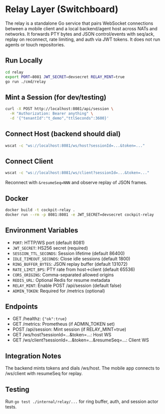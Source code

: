 # Relay Layer (Switchboard)

The relay is a standalone Go service that pairs WebSocket connections between a mobile client and a local backend/agent host across NATs and networks. It forwards PTY bytes and JSON control/events with seq/ack, replay on reconnect, rate limiting, and auth via JWT tokens. It does not run agents or touch repositories.

## Run Locally

```bash
cd relay
export PORT=8081 JWT_SECRET=devsecret RELAY_MINT=true
go run ./cmd/relay
```

## Mint a Session (for dev/testing)

```bash
curl -X POST http://localhost:8081/api/session \
  -H "Authorization: Bearer anything" \
  -d '{"tenantId":"t_demo","ttlSeconds":3600}'
```

## Connect Host (backend should dial)

```bash
wscat -c "ws://localhost:8081/ws/host?sessionId=...&token=..."
```

## Connect Client

```bash
wscat -c "ws://localhost:8081/ws/client?sessionId=...&token=..."
```

Reconnect with `&resumeSeq=NNN` and observe replay of JSON frames.

## Docker

```bash
docker build -t cockpit-relay .
docker run --rm -p 8081:8081 -e JWT_SECRET=devsecret cockpit-relay
```

## Environment Variables

- `PORT`: HTTP/WS port (default 8081)
- `JWT_SECRET`: HS256 secret (required)
- `SESSION_TTL_SECONDS`: Session lifetime (default 86400)
- `IDLE_TIMEOUT_SECONDS`: Close idle sessions (default 1800)
- `RING_BUFFER_BYTES`: JSON replay buffer (default 131072)
- `RATE_LIMIT_BPS`: PTY rate from host->client (default 65536)
- `CORS_ORIGINS`: Comma-separated allowed origins
- `REDIS_URL`: Optional Redis for resume metadata
- `RELAY_MINT`: Enable POST /api/session (default false)
- `ADMIN_TOKEN`: Required for /metrics (optional)

## Endpoints

- GET /healthz: `{"ok":true}`
- GET /metrics: Prometheus (if ADMIN_TOKEN set)
- POST /api/session: Mint session (if RELAY_MINT=true)
- GET /ws/host?sessionId=...&token=...: Host WS
- GET /ws/client?sessionId=...&token=...&resumeSeq=...: Client WS

## Integration Notes

The backend mints tokens and dials /ws/host. The mobile app connects to /ws/client with resumeSeq for replay.

## Testing

Run `go test ./internal/relay/...` for ring buffer, auth, and session actor tests.
